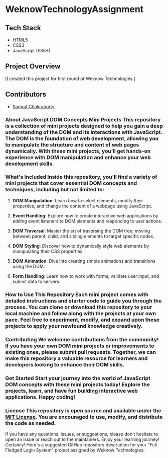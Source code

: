 # WeknowTechnologyAssignment

## Tech Stack

- HTML5
- CSS3
- JavaScript (ES6+)


## Project Overview

[I created this project for first round of Weknow Technologies.]

## Contributors

- [Samrat Chakraborty](https://github.com/SamratChakraborty)

  
### About JavaScript DOM Concepts Mini Projects  This repository is a collection of mini projects designed to help you gain a deep understanding of the DOM and its interactions with JavaScript. The DOM is the foundation of web development, allowing you to manipulate the structure and content of web pages dynamically. With these mini projects, you'll get hands-on experience with DOM manipulation and enhance your web development skills.  
 
### What's Included  Inside this repository, you'll find a variety of mini projects that cover essential DOM concepts and techniques, including but not limited to:  

1. **DOM Manipulation**: Learn how to select elements, modify their properties, and change the content of a webpage using JavaScript.

2. **Event Handling**: Explore how to create interactive web applications by adding event listeners to DOM elements and responding to user actions.

3. **DOM Traversal**: Master the art of traversing the DOM tree, moving between parent, child, and sibling elements to target specific nodes.

4. **DOM Styling**: Discover how to dynamically style web elements by manipulating their CSS properties.

5. **DOM Animation**: Dive into creating simple animations and transitions using the DOM.

6. **Form Handling**: Learn how to work with forms, validate user input, and submit data to servers.

### How to Use This Repository  Each mini project comes with detailed instructions and starter code to guide you through the process. You can clone or download this repository to your local machine and follow along with the projects at your own pace. Feel free to experiment, modify, and expand upon these projects to apply your newfound knowledge creatively. 

### Contributing  We welcome contributions from the community! If you have your own DOM mini projects or improvements to existing ones, please submit pull requests. Together, we can make this repository a valuable resource for learners and developers looking to enhance their DOM skills.  

### Get Started  Start your journey into the world of JavaScript DOM concepts with these mini projects today! Explore the projects, learn, and have fun building interactive web applications. Happy coding!  

### License  This repository is open source and available under the [MIT License](LICENSE.md). You are encouraged to use, modify, and distribute the code as needed.  

If you have any questions, issues, or suggestions, please don't hesitate to open an issue or reach out to the maintainers. Enjoy your learning journey!
Certainly! Here's a suggested GitHub repository description for your "Full Fledged Login System" project assigned by Weknow Technologies:



